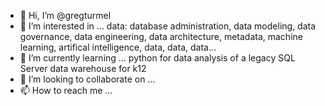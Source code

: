 - 👋 Hi, I’m @gregturmel
- 👀 I’m interested in ... data: database administration, data modeling, data governance, data engineering, data architecture, metadata, machine learning, artifical intelligence, data, data, data...
- 🌱 I’m currently learning ... python for data analysis of a legacy SQL Server data warehouse for k12
- 💞️ I’m looking to collaborate on ...
- 📫 How to reach me ...

<!---
gregturmel/gregturmel is a ✨ special ✨ repository because its `README.md` (this file) appears on your GitHub profile.
You can click the Preview link to take a look at your changes.
--->
